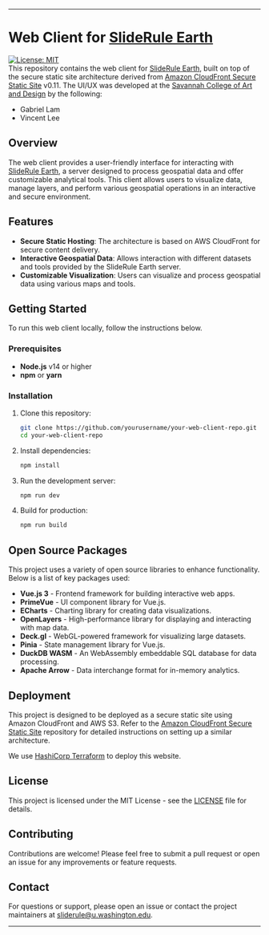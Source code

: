 
---

# Web Client for [SlideRule Earth](https://www.slideruleearth.io)

[![License: MIT](https://img.shields.io/badge/License-MIT-blue.svg)](LICENSE)  
This repository contains the web client for [SlideRule Earth](https://www.slideruleearth.io), built on top of the secure static site architecture derived from [Amazon CloudFront Secure Static Site](https://github.com/aws-samples/amazon-cloudfront-secure-static-site) v0.11.
The UI/UX was developed at the [Savannah College of Art and Design](www.scad.edu) by the following: 
- Gabriel Lam
- Vincent Lee

## Overview

The web client provides a user-friendly interface for interacting with [SlideRule Earth](https://www.slideruleearth.io), a server designed to process geospatial data and offer customizable analytical tools. This client allows users to visualize data, manage layers, and perform various geospatial operations in an interactive and secure environment.

## Features

- **Secure Static Hosting**: The architecture is based on AWS CloudFront for secure content delivery.
- **Interactive Geospatial Data**: Allows interaction with different datasets and tools provided by the SlideRule Earth server.
- **Customizable Visualization**: Users can visualize and process geospatial data using various maps and tools.

## Getting Started

To run this web client locally, follow the instructions below.

### Prerequisites

- **Node.js** v14 or higher
- **npm** or **yarn**

### Installation

1. Clone this repository:
   ```bash
   git clone https://github.com/yourusername/your-web-client-repo.git
   cd your-web-client-repo
   ```

2. Install dependencies:
   ```bash
   npm install
   ```

3. Run the development server:
   ```bash
   npm run dev
   ```

4. Build for production:
   ```bash
   npm run build
   ```

## Open Source Packages

This project uses a variety of open source libraries to enhance functionality. Below is a list of key packages used:

- **Vue.js 3** - Frontend framework for building interactive web apps.
- **PrimeVue** - UI component library for Vue.js.
- **ECharts** - Charting library for creating data visualizations.
- **OpenLayers** - High-performance library for displaying and interacting with map data.
- **Deck.gl** - WebGL-powered framework for visualizing large datasets.
- **Pinia** - State management library for Vue.js.
- **DuckDB WASM** - An WebAssembly embeddable SQL database for data processing.
- **Apache Arrow** - Data interchange format for in-memory analytics.
  
## Deployment

This project is designed to be deployed as a secure static site using Amazon CloudFront and AWS S3. Refer to the [Amazon CloudFront Secure Static Site](https://github.com/aws-samples/amazon-cloudfront-secure-static-site) repository for detailed instructions on setting up a similar architecture.

We use [HashiCorp Terraform](https://www.terraform.io/) to deploy this website.

## License

This project is licensed under the MIT License - see the [LICENSE](LICENSE) file for details.

## Contributing

Contributions are welcome! Please feel free to submit a pull request or open an issue for any improvements or feature requests.

## Contact

For questions or support, please open an issue or contact the project maintainers at [sliderule@u.washington.edu](mailto:sliderule@u.washington.edu).

---
